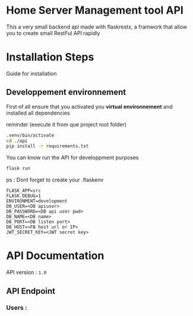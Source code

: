 # Home Server Management tool API
This a very small backend api made with flaskrestx, a framwork that allow you to create small RestFul API rapidly

# Installation Steps
Guide for installation
## Developpement environnement
First of all ensure that you activated you **virtual environnement** and installed all dependencies

reminder (execute it from que project root folder)
```bash
.venv/bin/activate
cd ./api
pip install -r requirements.txt
```

You can know run the API for developpment purposes
```bash
flask run
```

ps : Dont forget to create your .flaskenv
```env
FLASK_APP=src
FLASK_DEBUG=1
ENVIRONMENT=development 
DB_USER=<DB apiuser>
DB_PASSWORD=<DB api user pwd>
DB_NAME=<DB name>
DB_PORT=<DB listen port>
DB_HOST=<FB host url or IP>
JWT_SECRET_KEY=<JWT secret key>
```
# API Documentation
API version : `1.0`
## API Endpoint
### Users : 

